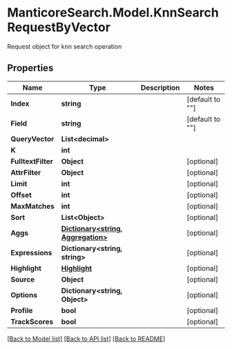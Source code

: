 # ManticoreSearch.Model.KnnSearchRequestByVector
Request object for knn search operation

## Properties

Name | Type | Description | Notes
------------ | ------------- | ------------- | -------------
**Index** | **string** |  | [default to ""]
**Field** | **string** |  | [default to ""]
**QueryVector** | **List&lt;decimal&gt;** |  | 
**K** | **int** |  | 
**FulltextFilter** | **Object** |  | [optional] 
**AttrFilter** | **Object** |  | [optional] 
**Limit** | **int** |  | [optional] 
**Offset** | **int** |  | [optional] 
**MaxMatches** | **int** |  | [optional] 
**Sort** | **List&lt;Object&gt;** |  | [optional] 
**Aggs** | [**Dictionary&lt;string, Aggregation&gt;**](Aggregation.md) |  | [optional] 
**Expressions** | **Dictionary&lt;string, string&gt;** |  | [optional] 
**Highlight** | [**Highlight**](Highlight.md) |  | [optional] 
**Source** | **Object** |  | [optional] 
**Options** | **Dictionary&lt;string, Object&gt;** |  | [optional] 
**Profile** | **bool** |  | [optional] 
**TrackScores** | **bool** |  | [optional] 



[[Back to Model list]](../README.md#documentation-for-models) [[Back to API list]](../README.md#documentation-for-api-endpoints) [[Back to README]](../README.md)

